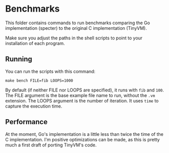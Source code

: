 # Benchmarks

This folder contains commands to run benchmarks comparing the Go implementation (specter) to the original C implementation (TinyVM).

Make sure you adjust the paths in the shell scripts to point to your installation of each program.

## Running

You can run the scripts with this command:

    make bench FILE=fib LOOPS=1000

By default (if neither FILE nor LOOPS are specified), it runs with `fib` and `100`. The FILE argument is the base example file name to run, without the `.vm` extension. The LOOPS argument is the number of iteration. It uses `time` to capture the execution time.

## Performance

At the moment, Go's implementation is a little less than twice the time of the C implementation. I'm positive optimizations can be made, as this is pretty much a first draft of porting TinyVM's code.
